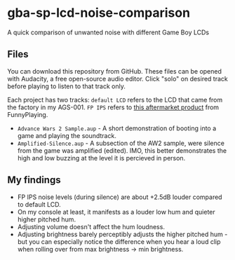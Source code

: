 # gba-sp-lcd-noise-comparison
A quick comparison of unwanted noise with different Game Boy LCDs

## Files

You can download this repository from GitHub. These files can be opened with Audacity, a free open-source audio editor. Click "solo" on desired track before playing to listen to that track only.

Each project has two tracks: ````default LCD```` refers to the LCD that came from the factory in my AGS-001. ````FP IPS```` refers to [this aftermarket product](https://funnyplaying.com/collections/product/products/gbasp-ips-laminated-display-lcd-kits) from FunnyPlaying.

* ````Advance Wars 2 Sample.aup```` - A short demonstration of booting into a game and playing the soundtrack.
* ````Amplified-Silence.aup```` - A subsection of the AW2 sample, were silence from the game was amplified (edited). IMO, this better demonstrates the high and low buzzing at the level it is percieved in person.

## My findings

* FP IPS noise levels (during silence) are about +2.5dB louder compared to default LCD.
* On my console at least, it manifests as a louder low hum and quieter higher pitched hum.
* Adjusting volume doesn't affect the hum loudness.
* Adjusting brightness barely perceptibly adjusts the higher pitched hum - but you can especially notice the difference when you hear a loud clip when rolling over from max brightness -> min brightness.